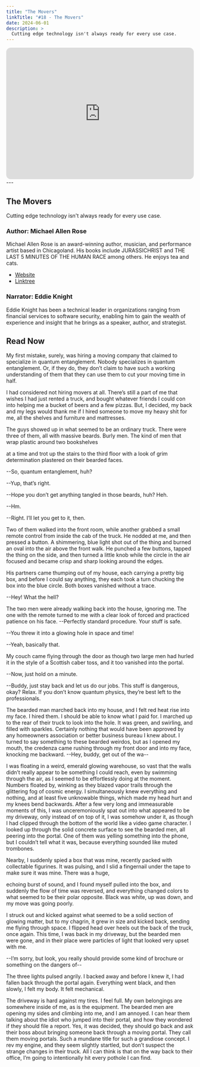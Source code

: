 ```yaml
---
title: "The Movers"
linkTitle: "#18 - The Movers"
date: 2024-06-01
description: > 
  Cutting edge technology isn't always ready for every use case.
---
```


<iframe style="border-radius:12px" src="https://open.spotify.com/embed/episode/43Vqwg12a0TluuxYJ5wosZ?utm_source=generator" width="100%" height="352" frameBorder="0" allowfullscreen="" allow="autoplay; clipboard-write; encrypted-media; fullscreen; picture-in-picture" loading="lazy"></iframe>
---

## The Movers

Cutting edge technology isn't always ready for every use case.

### Author: Michael Allen Rose

Michael Allen Rose is an award-winning author, musician, and performance artist based in Chicagoland. His books include JURASSICHRIST and THE LAST 5 MINUTES OF THE HUMAN RACE among others. He enjoys tea and cats.

- [Website](⁠https://michaelallenrose.com)
- [Linktree](⁠⁠https://linktr.ee/michaelallenrose)

### Narrator: Eddie Knight

Eddie Knight has been a technical leader in organizations ranging from financial services to software security, enabling him to gain the wealth of experience and insight that he brings as a speaker, author, and strategist.

## Read Now

My first mistake, surely, was hiring a moving company that claimed to specialize in quantum entanglement. Nobody specializes in quantum entanglement. Or, if they do, they don’t claim to have such a working understanding of them that they can use them to cut your moving time in half. 

I had considered not hiring movers at all. There’s still a part of me that wishes I had just rented a truck, and bought whatever friends I could con into helping me a bucket of beers and a few pizzas. But, I decided, my back and my legs would thank me if I hired someone to move my heavy shit for me, all the shelves and furniture and mattresses. 

The guys showed up in what seemed to be an ordinary truck. There were three of them, all with massive beards. Burly men. The kind of men that wrap plastic around two bookshelves

at a time and trot up the stairs to the third floor with a look of grim determination plastered on their bearded faces. 

--So, quantum entanglement, huh? 

--Yup, that’s right. 

--Hope you don’t get anything tangled in those beards, huh? Heh. 

--Hm. 

--Right. I’ll let you get to it, then. 

Two of them walked into the front room, while another grabbed a small remote control from inside the cab of the truck. He nodded at me, and then pressed a button. A shimmering, blue light shot out of the thing and burned an oval into the air above the front walk. He punched a few buttons, tapped the thing on the side, and then turned a little knob while the circle in the air focused and became crisp and sharp looking around the edges. 

His partners came thumping out of my house, each carrying a pretty big box, and before I could say anything, they each took a turn chucking the box into the blue circle. Both boxes vanished without a trace. 

--Hey! What the hell? 

The two men were already walking back into the house, ignoring me. The one with the remote turned to me with a clear look of forced and practiced patience on his face. --Perfectly standard procedure. Your stuff is safe. 

--You threw it into a glowing hole in space and time! 

--Yeah, basically that. 

My couch came flying through the door as though two large men had hurled it in the style of a Scottish caber toss, and it too vanished into the portal.

--Now, just hold on a minute. 

--Buddy, just stay back and let us do our jobs. This stuff is dangerous, okay? Relax. If you don’t know quantum physics, they’re best left to the professionals. 

The bearded man marched back into my house, and I felt red heat rise into my face. I hired them. I should be able to know what I paid for. I marched up to the rear of their truck to look into the hole. It was green, and swirling, and filled with sparkles. Certainly nothing that would have been approved by any homeowners association or better business bureau I knew about. I turned to say something to these bearded weirdos, but as I opened my mouth, the credenza came rushing through my front door and into my face, knocking me backward. --Hey, buddy, get out of the wa-- 

I was floating in a weird, emerald glowing warehouse, so vast that the walls didn’t really appear to be something I could reach, even by swimming through the air, as I seemed to be effortlessly doing at the moment. Numbers floated by, winking as they blazed vapor trails through the glittering fog of cosmic energy. I simultaneously knew everything and nothing, and at least five unknowable things, which made my head hurt and my knees bend backwards. After a few very long and immeasurable moments of this, I was unceremoniously spat out into what appeared to be my driveway, only instead of on top of it, I was somehow under it, as though I had clipped through the bottom of the world like a video game character. I looked up through the solid concrete surface to see the bearded men, all peering into the portal. One of them was yelling something into the phone, but I couldn’t tell what it was, because everything sounded like muted trombones. 

Nearby, I suddenly spied a box that was mine, recently packed with collectable figurines. It was pulsing, and I slid a fingernail under the tape to make sure it was mine. There was a huge,

echoing burst of sound, and I found myself pulled into the box, and suddenly the flow of time was reversed, and everything changed colors to what seemed to be their polar opposite. Black was white, up was down, and my move was going poorly. 

I struck out and kicked against what seemed to be a solid section of glowing matter, but to my chagrin, it grew in size and kicked back, sending me flying through space. I flipped head over heels out the back of the truck, once again. This time, I was back in my driveway, but the bearded men were gone, and in their place were particles of light that looked very upset with me. 

--I’m sorry, but look, you really should provide some kind of brochure or something on the dangers of-- 

The three lights pulsed angrily. I backed away and before I knew it, I had fallen back through the portal again. Everything went black, and then slowly, I felt my body. It felt mechanical. 

The driveway is hard against my tires. I feel full. My own belongings are somewhere inside of me, as is the equipment. The bearded men are opening my sides and climbing into me, and I am annoyed. I can hear them talking about the idiot who jumped into their portal, and how they wondered if they should file a report. Yes, it was decided, they should go back and ask their boss about bringing someone back through a moving portal. They call them moving portals. Such a mundane title for such a grandiose concept. I rev my engine, and they seem slightly startled, but don’t suspect the strange changes in their truck. All I can think is that on the way back to their office, I’m going to intentionally hit every pothole I can find.